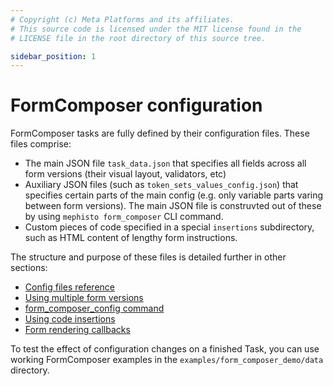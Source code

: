 ```yaml
---
# Copyright (c) Meta Platforms and its affiliates.
# This source code is licensed under the MIT license found in the
# LICENSE file in the root directory of this source tree.

sidebar_position: 1
---
```


# FormComposer configuration

FormComposer tasks are fully defined by their configuration files. These files comprise:
- The main JSON file `task_data.json` that specifies all fields across all form versions (their visual layout, validators, etc)
- Auxiliary JSON files (such as `token_sets_values_config.json`) that specifies certain parts of the main config (e.g. only variable parts varing between form versions). The main JSON file is construvted out of these by using `mephisto form_composer` CLI command.
- Custom pieces of code specified in a special `insertions` subdirectory, such as HTML content of lengthy form instructions.

The structure and purpose of these files is detailed further in other sections:
- [Config files reference](/docs/guides/how_to_use/form_composer/configuration/config_files/)
- [Using multiple form versions](/docs/guides/how_to_use/form_composer/configuration/multiple_form_versions/)
- [form_composer_config command](/docs/guides/how_to_use/form_composer/configuration/form_composer_config_command/)
- [Using code insertions](/docs/guides/how_to_use/form_composer/configuration/insertions/)
- [Form rendering callbacks](/docs/guides/how_to_use/form_composer/configuration/form_callbacks/)


To test the effect of configuration changes on a finished Task, you can use working FormComposer examples in the `examples/form_composer_demo/data` directory.
